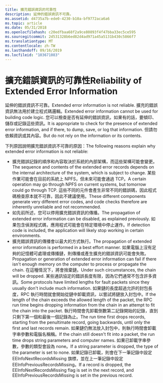 ```yaml
---
title: 擴充錯誤資訊的可靠性
description: 延伸的錯誤資訊不可靠。
ms.assetid: d4735a7b-ede0-4230-b10a-bf9772aca6a6
ms.topic: article
ms.date: 05/31/2018
ms.openlocfilehash: c20edfbaa68f2a9ce80893f4f47bba33ec5ce595
ms.sourcegitcommit: 2d531328b6ed82d4ad971a45a5131b430c5866f7
ms.translationtype: MT
ms.contentlocale: zh-TW
ms.lasthandoff: 09/16/2019
ms.locfileid: "103671083"
---
```

# <a name="reliability-of-extended-error-information"></a><span data-ttu-id="8f843-103">擴充錯誤資訊的可靠性</span><span class="sxs-lookup"><span data-stu-id="8f843-103">Reliability of Extended Error Information</span></span>

<span data-ttu-id="8f843-104">延伸的錯誤資訊不可靠。</span><span class="sxs-lookup"><span data-stu-id="8f843-104">Extended error information is not reliable.</span></span> <span data-ttu-id="8f843-105">擴充的錯誤資訊無法用於建立程式碼邏輯。</span><span class="sxs-lookup"><span data-stu-id="8f843-105">Extended error information cannot be used for building code logic.</span></span> <span data-ttu-id="8f843-106">您可以檢查是否有延伸的錯誤資訊，如果有的話，要傾印、儲存或記錄這些資訊。</span><span class="sxs-lookup"><span data-stu-id="8f843-106">It is appropriate to check for the presence of extended error information, and if there, to dump, save, or log that information.</span></span> <span data-ttu-id="8f843-107">但請勿依賴資訊或其內容。</span><span class="sxs-lookup"><span data-stu-id="8f843-107">But do not rely on the information or its contents.</span></span>

<span data-ttu-id="8f843-108">下列原因說明擴充錯誤資訊不可靠的原因：</span><span class="sxs-lookup"><span data-stu-id="8f843-108">The following reasons explain why extended error information is not reliable:</span></span>

-   <span data-ttu-id="8f843-109">擴充錯誤記錄的順序和內容取決於系統的內部架構，而這些架構可能會變更。</span><span class="sxs-lookup"><span data-stu-id="8f843-109">The sequence and contents of the extended error records depends on the internal architecture of the system, which is subject to change.</span></span> <span data-ttu-id="8f843-110">某些作業可能會在目前的系統上 NPFS，但未來可能會通過 TCP。</span><span class="sxs-lookup"><span data-stu-id="8f843-110">A certain operation may go through NPFS on current systems, but tomorrow could go through TCP.</span></span> <span data-ttu-id="8f843-111">這些不同的元件會產生非常不同的錯誤碼，因此程式碼檢查原本就不可靠，因此不建議使用。</span><span class="sxs-lookup"><span data-stu-id="8f843-111">These different components generate very different error codes, and code checks therefore are inherently unreliable and not recommended.</span></span>
-   <span data-ttu-id="8f843-112">如先前所述，您可以停用擴充錯誤資訊的傳播。</span><span class="sxs-lookup"><span data-stu-id="8f843-112">The propagation of extended error information can be disabled, as explained previously.</span></span> <span data-ttu-id="8f843-113">如果包含偵測程式碼，應用程式可能會在特定環境中停止運作。</span><span class="sxs-lookup"><span data-stu-id="8f843-113">If detection code is included, the application will likely stop working in certain environments.</span></span>
-   <span data-ttu-id="8f843-114">擴充錯誤資訊的傳播會以最大的方式執行。</span><span class="sxs-lookup"><span data-stu-id="8f843-114">The propagation of extended error information is performed in a best effort manner.</span></span> <span data-ttu-id="8f843-115">如果電腦上沒有足夠的記憶體可處理或傳播鏈，則傳播或產生擴充的錯誤資訊可能會失敗。</span><span class="sxs-lookup"><span data-stu-id="8f843-115">Propagation or generation of extended error information can fail if there isn't enough memory on the computer to process or propagate the chain.</span></span> <span data-ttu-id="8f843-116">在這種情況下，將會捨棄鏈。</span><span class="sxs-lookup"><span data-stu-id="8f843-116">Under such circumstances, the chain will be dropped.</span></span> <span data-ttu-id="8f843-117">某些通訊協定的錯誤長度有限，因為它們通常不包含許多資訊。</span><span class="sxs-lookup"><span data-stu-id="8f843-117">Some protocols have limited lengths for fault packets since they usually don't include much information.</span></span> <span data-ttu-id="8f843-118">如果鏈的長度超過允許的封包長度，RPC 執行時間就會開始從鏈中卸載資訊，以嘗試將鏈放入封包中。</span><span class="sxs-lookup"><span data-stu-id="8f843-118">If the length of the chain exceeds the allowed length of the packet, the RPC run time begins dropping information from the chain in an attempt to fit the chain into the packet.</span></span> <span data-ttu-id="8f843-119">執行時間會先卸載倒數第二記錄開始的記錄，直到只剩下第一個和最後一個記錄為止。</span><span class="sxs-lookup"><span data-stu-id="8f843-119">The run time first drops records, starting from the penultimate record, going backwards, until only the first and last records remain.</span></span> <span data-ttu-id="8f843-120">如果鏈仍無法放入封包中，則執行時間會卸載字串參數和電腦名稱稱。</span><span class="sxs-lookup"><span data-stu-id="8f843-120">If the chain still doesn't fit into a packet, the run time drops string parameters and computer names.</span></span> <span data-ttu-id="8f843-121">如果已卸載字串參數，參數的類型會設為 none。</span><span class="sxs-lookup"><span data-stu-id="8f843-121">If a string parameter is dropped, the type of the parameter is set to none.</span></span> <span data-ttu-id="8f843-122">如果記錄已卸載，則會在下一筆記錄中設定 EEInfoNextRecordsMissing 旗標，並在上一筆記錄中設定 EEInfoPreviousRecordsMissing。</span><span class="sxs-lookup"><span data-stu-id="8f843-122">If a record is dropped, the EEInfoNextRecordsMissing flag is set in the next record, and EEInfoPreviousRecordsMissing is set in the previous record.</span></span>

 

 




